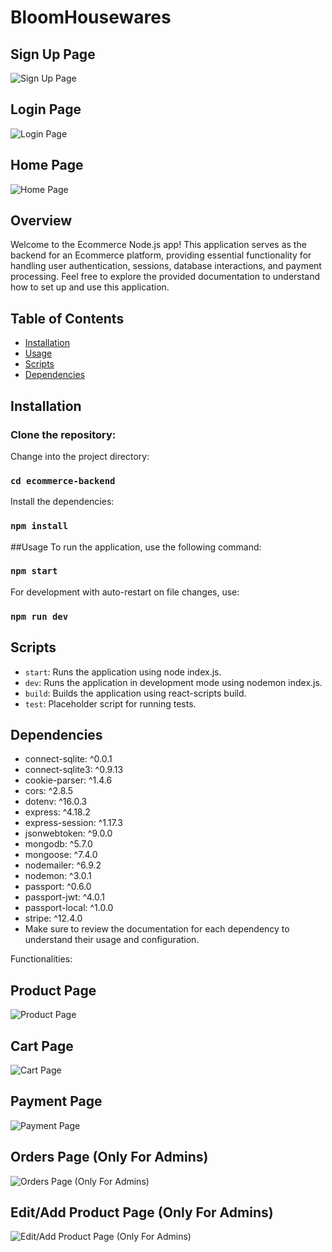 # BloomHousewares

## Sign Up Page
![Sign Up Page](https://github.com/IamHarsh05/BloomHousewares/blob/main/Photos/sign_up.png)

## Login Page
![Login Page](https://github.com/IamHarsh05/BloomHousewares/blob/main/Photos/sign_in.png)

## Home Page
![Home Page](https://github.com/IamHarsh05/BloomHousewares/blob/main/Photos/1.png)

## Overview

Welcome to the Ecommerce Node.js app! This application serves as the backend for an Ecommerce platform, providing essential functionality for handling user authentication, sessions, database interactions, and payment processing. Feel free to explore the provided documentation to understand how to set up and use this application.

## Table of Contents

- [Installation](#installation)
- [Usage](#usage)
- [Scripts](#scripts)
- [Dependencies](#dependencies)

## Installation

### Clone the repository:

Change into the project directory:
### `cd ecommerce-backend`

Install the dependencies:
### `npm install`

##Usage
To run the application, use the following command:
### `npm start`

For development with auto-restart on file changes, use:
### `npm run dev`

## Scripts
- `start`: Runs the application using node index.js.
- `dev`: Runs the application in development mode using nodemon index.js.
- `build`: Builds the application using react-scripts build.
- `test`: Placeholder script for running tests.

## Dependencies
- connect-sqlite: ^0.0.1
- connect-sqlite3: ^0.9.13
- cookie-parser: ^1.4.6
- cors: ^2.8.5
- dotenv: ^16.0.3
- express: ^4.18.2
- express-session: ^1.17.3
- jsonwebtoken: ^9.0.0
- mongodb: ^5.7.0
- mongoose: ^7.4.0
- nodemailer: ^6.9.2
- nodemon: ^3.0.1
- passport: ^0.6.0
- passport-jwt: ^4.0.1
- passport-local: ^1.0.0
- stripe: ^12.4.0
- Make sure to review the documentation for each dependency to understand their usage and configuration.

Functionalities:

## Product Page
![Product Page](https://github.com/IamHarsh05/BloomHousewares/blob/main/Photos/2.png)

## Cart Page
![Cart Page](https://github.com/IamHarsh05/BloomHousewares/blob/main/Photos/3.png)

## Payment Page
![Payment Page](https://github.com/IamHarsh05/BloomHousewares/blob/main/Photos/4.png)

## Orders Page (Only For Admins)
![Orders Page (Only For Admins)](https://github.com/IamHarsh05/BloomHousewares/blob/main/Photos/5.png)

## Edit/Add Product Page (Only For Admins)
![Edit/Add Product Page (Only For Admins)](https://github.com/IamHarsh05/BloomHousewares/blob/main/Photos/6.png)